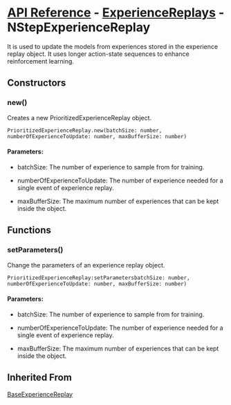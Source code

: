 # [API Reference](../../API.md) - [ExperienceReplays](../ExperienceReplays.md) - NStepExperienceReplay

It is used to update the models from experiences stored in the experience replay object. It uses longer action-state sequences to enhance reinforcement learning.

## Constructors

### new()

Creates a new PrioritizedExperienceReplay object.

```
PrioritizedExperienceReplay.new(batchSize: number, numberOfExperienceToUpdate: number, maxBufferSize: number)
```

#### Parameters:

* batchSize: The number of experience to sample from for training.

* numberOfExperienceToUpdate: The number of experience needed for a single event of experience replay.

* maxBufferSize: The maximum number of experiences that can be kept inside the object.

## Functions

### setParameters()

Change the parameters of an experience replay object.

```
PrioritizedExperienceReplay:setParametersbatchSize: number, numberOfExperienceToUpdate: number, maxBufferSize: number)
```

#### Parameters:

* batchSize: The number of experience to sample from for training.

* numberOfExperienceToUpdate: The number of experience needed for a single event of experience replay.

* maxBufferSize: The maximum number of experiences that can be kept inside the object.

## Inherited From

[BaseExperienceReplay](../BaseExperienceReplay.md)
